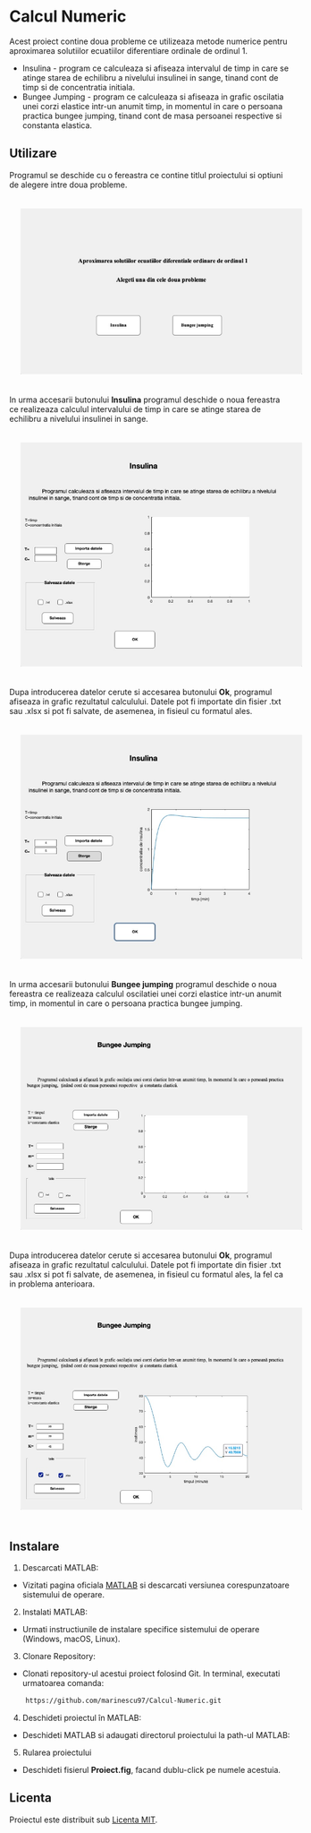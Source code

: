 # Calcul Numeric

Acest proiect contine doua probleme ce utilizeaza metode numerice pentru aproximarea solutiilor ecuatiilor diferentiare ordinale de ordinul 1. 

- Insulina - program ce calculeaza si afiseaza intervalul de timp in care se atinge starea de echilibru a nivelului insulinei in sange, tinand cont de timp si de concentratia initiala.
- Bungee Jumping - program ce calculeaza si afiseaza in grafic oscilatia unei corzi elastice intr-un anumit timp, in momentul in care o persoana practica bungee jumping, tinand cont de masa persoanei respective si constanta elastica.

## Utilizare
Programul se deschide cu o fereastra ce contine titlul proiectului si optiuni de alegere intre doua probleme. 

<img src="Imagini/Fereastra_principala.jpg" alt="Fereastra principala" style="padding: 20px;"/>

In urma accesarii butonului **Insulina** programul deschide o noua fereastra ce realizeaza calculul intervalului de timp in care se atinge starea de echilibru a nivelului insulinei in sange.

<img src="Imagini/Fereastra_insulina.jpg" alt="Fereastra insulina" style="padding: 20px;"/>

Dupa introducerea datelor cerute si accesarea butonului **Ok**, programul afiseaza in grafic rezultatul calculului.
Datele pot fi importate din fisier .txt sau .xlsx si pot fi salvate, de asemenea, in fisieul cu formatul ales.

<img src="Imagini/Insulina_date.jpg" alt="Date insulina" style="padding: 20px;"/>

In urma accesarii butonului **Bungee jumping** programul deschide o noua fereastra ce realizeaza calculul oscilatiei unei corzi elastice intr-un anumit timp, in momentul in care o persoana practica bungee jumping.

<img src="Imagini/Fereastra_bungee.jpg" alt="Fereastra bungee jumping" style="padding: 20px;"/>

Dupa introducerea datelor cerute si accesarea butonului **Ok**, programul afiseaza in grafic rezultatul calculului.
Datele pot fi importate din fisier .txt sau .xlsx si pot fi salvate, de asemenea, in fisieul cu formatul ales, la fel ca in problema anterioara.

<img src="Imagini/Bungee_date.jpg" alt="Date bungee jumping" style="padding: 20px;"/>

## Instalare

1. Descarcati MATLAB:

  - Vizitati pagina oficiala [MATLAB](https://uk.mathworks.com/products/matlab.html) si descarcati versiunea corespunzatoare sistemului de operare.

2. Instalati MATLAB:

  - Urmati instructiunile de instalare specifice sistemului de operare (Windows, macOS, Linux).

3. Clonare Repository:

  - Clonati repository-ul acestui proiect folosind Git. In terminal, executati urmatoarea comanda:
  ``` sh
      https://github.com/marinescu97/Calcul-Numeric.git
  ```

4. Deschideti proiectul în MATLAB:

  - Deschideti MATLAB si adaugati directorul proiectului la path-ul MATLAB:

5. Rularea proiectului

  - Deschideti fisierul **Proiect.fig**, facand dublu-click pe numele acestuia.

## Licenta

Proiectul este distribuit sub [Licenta MIT](https://opensource.org/license/mit).

